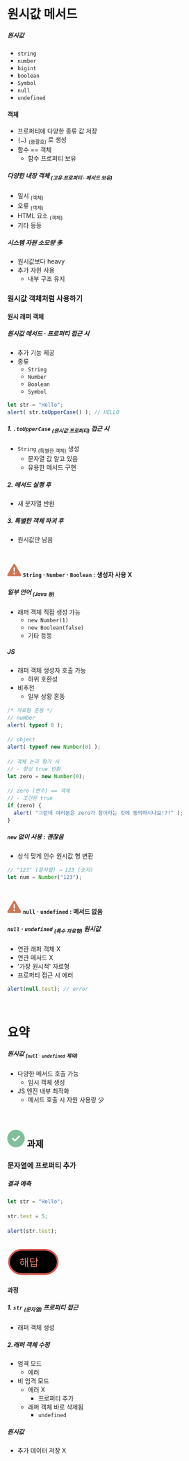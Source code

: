 원시값 메서드
====

##### 원시값
- `string`
- `number`
- `bigint`
- `boolean`
- `Symbol`
- `null`
- `undefined`

#### 객체
- 프로퍼티에 다양한 종류 값 저장
- `{…}` <sub>(중괄호)</sub> 로 생성
- 함수 == 객체
  - 함수 프로퍼티 보유

##### 다양한 내장 객체 <sub>(고유 프로퍼티 · 메서드 보유)</sub>
- 일시 <sub>(객체)</sub>
- 오류 <sub>(객체)</sub>
- HTML 요소 <sub>(객체)</sub>
- 기타 등등

##### 시스템 자원 소모량 多
- 원시값보다 heavy
- 추가 자원 사용
  - 내부 구조 유지

### 원시값 객체처럼 사용하기

#### 원시 래퍼 객체

##### 원시값 메서드 · 프로퍼티 접근 시
- 추가 기능 제공
- 종류
  - `String`
  - `Number`
  - `Boolean`
  - `Symbol`
```javascript
let str = "Hello";
alert( str.toUpperCase() ); // HELLO
```

##### 1. `.toUpperCase` <sub>(원시값 프로퍼티)</sub> 접근 시
- `String` <sub>(특별한 객체)</sub> 생성
  - 문자열 값 알고 있음
  - 유용한 메서드 구현

##### 2. 메서드 실행 후
- 새 문자열 반환

##### 3. 특별한 객체 파괴 후
- 원시값만 남음

<br />

<img src="../../images/commons/icons/triangle-exclamation-solid.svg" /> **`String` · `Number` · `Boolean` : 생성자 사용 X**

##### 일부 언어 <sub>(Java 등)</sub>
- 래퍼 객체 직접 생성 가능
  - `new Number(1)`
  - `new Boolean(false)`
  - 기타 등등

##### JS
- 래퍼 객체 생성자 호출 가능
  - 하위 호환성
- 비추천
  - 일부 상황 혼동
```javascript
/* 자료형 혼동 */
// number
alert( typeof 0 );

// object
alert( typeof new Number(0) );

// 객체 논리 평가 시
// - 항상 true 반환
let zero = new Number(0);

// zero (변수) == 객체
// - 조건문 true
if (zero) {
  alert( "그런데 여러분은 zero가 참이라는 것에 동의하시나요!?!" );
}
```

##### `new` 없이 사용 : 괜찮음
- 상식 맞게 인수 원시값 형 변환
```javascript
// "123" (문자열) → 123 (숫자)
let num = Number("123");
```

<br />

<img src="../../images/commons/icons/triangle-exclamation-solid.svg" /> **`null` · `undefined` : 메서드 없음**

##### `null` · `undefined` <sub>(특수 자료형)</sub> 원시값
- 연관 래퍼 객체 X
- 연관 메서드 X
- '가장 원시적' 자료형
- 프로퍼티 접근 시 에러
```javascript
alert(null.test); // error
```

<br />

요약
====

##### 원시값 <sub>(`null` · `undefined` 제외)</sub>
- 다양한 메서드 호출 가능
  - 임시 객체 생성
- JS 엔진 내부 최적화
  - 메서드 호출 시 자원 사용량 少

<br />

## <img src="../../images/commons/icons/circle-check-solid.svg" /> 과제

### 문자열에 프로퍼티 추가

##### 결과 예측
```javascript
let str = "Hello";

str.test = 5;

alert(str.test);
```

<br />

<img src="../../images/commons/icons/circle-answer.svg" />

#### 과정

##### 1. `str` <sub>(문자열)</sub> 프로퍼티 접근
- 래퍼 객체 생성

##### 2.래퍼 객체 수정
- 엄격 모드
  - 에러
- 비 엄격 모드
  - 에러 X
    - 프로퍼티 추가
  - 래퍼 객체 바로 삭제됨
    - `undefined`

##### 원시값
- 추가 데이터 저장 X
